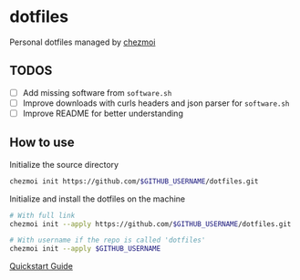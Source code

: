 # dotfiles

Personal dotfiles managed by [chezmoi](https://www.chezmoi.io)

## TODOS

- [ ] Add missing software from `software.sh`
- [ ] Improve downloads with curls headers and json parser for `software.sh`
- [ ] Improve README for better understanding

## How to use

Initialize the source directory
```sh
chezmoi init https://github.com/$GITHUB_USERNAME/dotfiles.git
```

Initialize and install the dotfiles on the machine
```sh
# With full link
chezmoi init --apply https://github.com/$GITHUB_USERNAME/dotfiles.git

# With username if the repo is called 'dotfiles'
chezmoi init --apply $GITHUB_USERNAME
```

[Quickstart Guide](https://www.chezmoi.io/quick-start/#start-using-chezmoi-on-your-current-machine)
